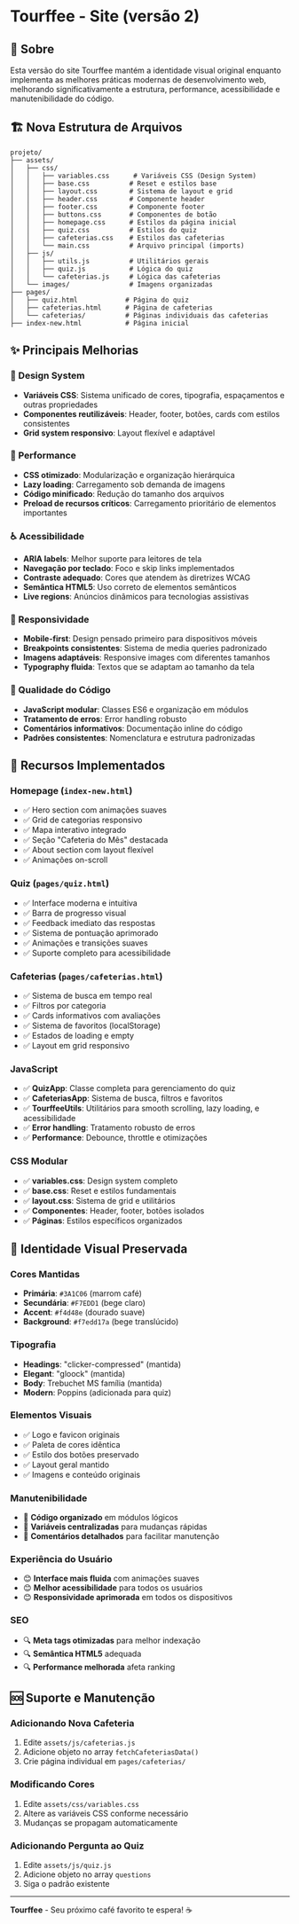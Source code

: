 # Tourffee - Site (versão 2)

## 🎯 Sobre

Esta versão do site Tourffee mantém a identidade visual original enquanto implementa as melhores práticas modernas de desenvolvimento web, melhorando significativamente a estrutura, performance, acessibilidade e manutenibilidade do código.

## 🏗️ Nova Estrutura de Arquivos

```
projeto/
├── assets/
│   ├── css/
│   │   ├── variables.css      # Variáveis CSS (Design System)
│   │   ├── base.css          # Reset e estilos base
│   │   ├── layout.css        # Sistema de layout e grid
│   │   ├── header.css        # Componente header
│   │   ├── footer.css        # Componente footer
│   │   ├── buttons.css       # Componentes de botão
│   │   ├── homepage.css      # Estilos da página inicial
│   │   ├── quiz.css          # Estilos do quiz
│   │   ├── cafeterias.css    # Estilos das cafeterias
│   │   └── main.css          # Arquivo principal (imports)
│   ├── js/
│   │   ├── utils.js          # Utilitários gerais
│   │   ├── quiz.js           # Lógica do quiz
│   │   └── cafeterias.js     # Lógica das cafeterias
│   └── images/               # Imagens organizadas
├── pages/
│   ├── quiz.html            # Página do quiz 
│   ├── cafeterias.html      # Página de cafeterias 
│   └── cafeterias/          # Páginas individuais das cafeterias
├── index-new.html           # Página inicial

```

## ✨ Principais Melhorias

### 🎨 Design System
- **Variáveis CSS**: Sistema unificado de cores, tipografia, espaçamentos e outras propriedades
- **Componentes reutilizáveis**: Header, footer, botões, cards com estilos consistentes
- **Grid system responsivo**: Layout flexível e adaptável

### 🚀 Performance
- **CSS otimizado**: Modularização e organização hierárquica
- **Lazy loading**: Carregamento sob demanda de imagens
- **Código minificado**: Redução do tamanho dos arquivos
- **Preload de recursos críticos**: Carregamento prioritário de elementos importantes

### ♿ Acessibilidade
- **ARIA labels**: Melhor suporte para leitores de tela
- **Navegação por teclado**: Foco e skip links implementados
- **Contraste adequado**: Cores que atendem às diretrizes WCAG
- **Semântica HTML5**: Uso correto de elementos semânticos
- **Live regions**: Anúncios dinâmicos para tecnologias assistivas

### 📱 Responsividade
- **Mobile-first**: Design pensado primeiro para dispositivos móveis
- **Breakpoints consistentes**: Sistema de media queries padronizado
- **Imagens adaptáveis**: Responsive images com diferentes tamanhos
- **Typography fluida**: Textos que se adaptam ao tamanho da tela

### 🧹 Qualidade do Código
- **JavaScript modular**: Classes ES6 e organização em módulos
- **Tratamento de erros**: Error handling robusto
- **Comentários informativos**: Documentação inline do código
- **Padrões consistentes**: Nomenclatura e estrutura padronizadas

## 🔧 Recursos Implementados

### Homepage (`index-new.html`)
- ✅ Hero section com animações suaves
- ✅ Grid de categorias responsivo
- ✅ Mapa interativo integrado
- ✅ Seção "Cafeteria do Mês" destacada
- ✅ About section com layout flexível
- ✅ Animações on-scroll

### Quiz (`pages/quiz.html`)
- ✅ Interface moderna e intuitiva
- ✅ Barra de progresso visual
- ✅ Feedback imediato das respostas
- ✅ Sistema de pontuação aprimorado
- ✅ Animações e transições suaves
- ✅ Suporte completo para acessibilidade

### Cafeterias (`pages/cafeterias.html`)
- ✅ Sistema de busca em tempo real
- ✅ Filtros por categoria
- ✅ Cards informativos com avaliações
- ✅ Sistema de favoritos (localStorage)
- ✅ Estados de loading e empty
- ✅ Layout em grid responsivo

### JavaScript 
- ✅ **QuizApp**: Classe completa para gerenciamento do quiz
- ✅ **CafeteriasApp**: Sistema de busca, filtros e favoritos
- ✅ **TourffeeUtils**: Utilitários para smooth scrolling, lazy loading, e acessibilidade
- ✅ **Error handling**: Tratamento robusto de erros
- ✅ **Performance**: Debounce, throttle e otimizações

### CSS Modular
- ✅ **variables.css**: Design system completo
- ✅ **base.css**: Reset e estilos fundamentais
- ✅ **layout.css**: Sistema de grid e utilitários
- ✅ **Componentes**: Header, footer, botões isolados
- ✅ **Páginas**: Estilos específicos organizados

## 🎯 Identidade Visual Preservada

### Cores Mantidas
- **Primária**: `#3A1C06` (marrom café)
- **Secundária**: `#F7EDD1` (bege claro)
- **Accent**: `#f4d48e` (dourado suave)
- **Background**: `#f7edd17a` (bege translúcido)

### Tipografia
- **Headings**: "clicker-compressed" (mantida)
- **Elegant**: "gloock" (mantida)
- **Body**: Trebuchet MS família (mantida)
- **Modern**: Poppins (adicionada para quiz)

### Elementos Visuais
- ✅ Logo e favicon originais
- ✅ Paleta de cores idêntica
- ✅ Estilo dos botões preservado
- ✅ Layout geral mantido
- ✅ Imagens e conteúdo originais

### Manutenibilidade
- 🔧 **Código organizado** em módulos lógicos
- 🔧 **Variáveis centralizadas** para mudanças rápidas
- 🔧 **Comentários detalhados** para facilitar manutenção

### Experiência do Usuário
- 😊 **Interface mais fluida** com animações suaves
- 😊 **Melhor acessibilidade** para todos os usuários
- 😊 **Responsividade aprimorada** em todos os dispositivos

### SEO
- 🔍 **Meta tags otimizadas** para melhor indexação
- 🔍 **Semântica HTML5** adequada
- 🔍 **Performance melhorada** afeta ranking

## 🆘 Suporte e Manutenção

### Adicionando Nova Cafeteria
1. Edite `assets/js/cafeterias.js`
2. Adicione objeto no array `fetchCafeteriasData()`
3. Crie página individual em `pages/cafeterias/`

### Modificando Cores
1. Edite `assets/css/variables.css`
2. Altere as variáveis CSS conforme necessário
3. Mudanças se propagam automaticamente

### Adicionando Pergunta ao Quiz
1. Edite `assets/js/quiz.js`
2. Adicione objeto no array `questions`
3. Siga o padrão existente

---

**Tourffee** - Seu próximo café favorito te espera! ☕
